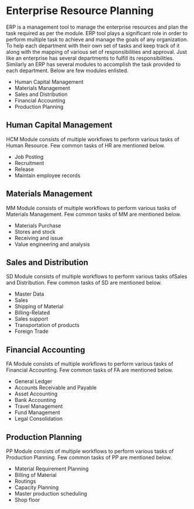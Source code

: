  # Enterprise Resource Planning

ERP is a management tool to manage the enterprise resources and plan the task required as per the module. 
ERP tool plays a significant role in order to perform multiple task to achieve and manage the goals of any organization.
To help each department with their own set of tasks and keep track of it along with the mapping of various set of responsibilities and approval.
Just like an enterprise has several departments to fulfill its responsibilities. Similarly an ERP has several modules to accomplish the task provided to each department.
Below are few modules enlisted.

 - Human Capital Management
 - Materials Management
 - Sales and Distribution
 - Financial Accounting
 - Production Planning
  
## Human Capital Management
HCM Module consists of multiple workflows to perform various tasks of Human Resource. Few common tasks of HR are mentioned below.

 - Job Posting
 - Recruitment
 - Release
 - Maintain employee records

## Materials Management
MM Module consists of multiple workflows to perform various tasks of Materials Management. Few common tasks of MM
are mentioned below.

 - Materials Purchase
 - Stores and stock 
 - Receiving and issue
 - Value engineering and analysis

## Sales and Distribution
SD Module consists of multiple workflows to perform various tasks ofSales and Distribution. Few common tasks of SD
are mentioned below.

 - Master Data
 - Sales
 - Shipping of Material
 - Billing-Related
 - Sales support
 - Transportation of products
 - Foreign Trade

 ## Financial Accounting

FA Module consists of multiple workflows to perform various tasks of Financial Accounting. Few common tasks of FA
are mentioned below.

 - General Ledger
 - Accounts Receivable and Payable
 - Asset Accounting
 - Bank Accounting
 - Travel Management
 - Fund Management
 - Legal Consolidation
 
 ## Production Planning

PP Module consists of multiple workflows to perform various tasks of Production Planning. Few common tasks of PP
are mentioned below. 

 - Material Requirement Planning
 - Billing of Material
 - Routings
 - Capacity Planning
 - Master production scheduling
 - Shop floor
